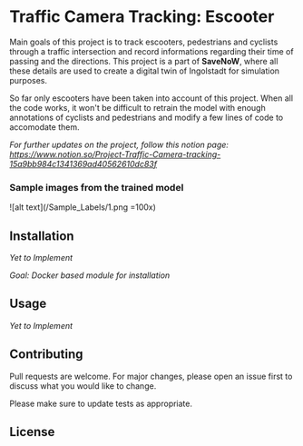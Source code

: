# Traffic Camera Tracking: Escooter

Main goals of this project is to track escooters, pedestrians and cyclists through a traffic intersection and record informations regarding their time of passing and the directions. This project is a part of **SaveNoW**, where all these details are used to create a digital twin of Ingolstadt for simulation purposes.

So far only escooters have been taken into account of this project. When all the code works, it won't be difficult to retrain the model with enough annotations of cyclists and pedestrians and modify a few lines of code to accomodate them.

*For further updates on the project, follow this notion page: https://www.notion.so/Project-Traffic-Camera-tracking-15a9bb984c1341369ad40562610dc83f*

### Sample images from the trained model

![alt text](/Sample_Labels/1.png =100x)

## Installation

_Yet to Implement_

_Goal: Docker based module for installation_


## Usage

_Yet to Implement_


## Contributing
Pull requests are welcome. For major changes, please open an issue first to discuss what you would like to change.

Please make sure to update tests as appropriate.

## License
